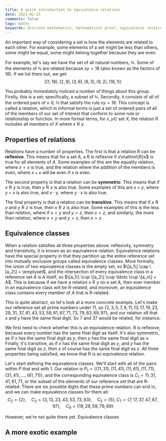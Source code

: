 ```yaml
---
title: A quick introduction to equivalence relations  
date: 2021-02-15  
comments: false  
tags: maths
keywords: discrete mathematics, mathematical proof, equivalence relations
---
```


An important way of considering a set is how the elements are related to each other. For example, some elements of a set might be less than others, some might be equal, some might belong together because they are even. 

For example, let's say we have the set of all natural numbers, $\mathbb{N}$. Some of the elements of $\mathbb{N}$ are related because $xy = 18$ (also known as the factors of 18). If we list them out, we get:
$$\{(1, 18), (2, 9), (3, 6), (6, 3), (9, 2), (18, 1)\}$$

You probably immediately noticed a number of things about this group. Firstly, this is a set; specifically, a subset of $\mathbb{N}$. Secondly, it consists of all of the ordered pairs of $x \in \mathbb{N}$ that satisfy the rule $xy = 18$. This concept is called a relation, which in informal terms is just a set of ordered pairs of all of the members of our set of interest that conform to some rule or relationship or function. In more formal terms, for $x, y \in$ set $X$, the relation $\mathrel{R}$ includes all members of $X$ where $x\mathrel{R}y$. 

## Properties of relations

Relations have a number of properties. The first is that a relation $\mathrel{R}$ can be **reflexive**. This means that for a set $A$, a $\mathrel{R}$ is reflexive if $x$\mathrel{R}x$ is true for all elements of $A$. Some examples of this are the equality relation, where $x = x$ is true, and the relation where the addition of the members is even, where $x + x$ will be even if $x$ is even.

The second property is that a relation can be **symmetric**. This means that if $x\mathrel{R}y$ is true, then $y\mathrel{R}x$ is also true. Some examples of this are $x + y$, where $y + x$ is also true, and $x \cdot y$, where $y \cdot x$ is also true.

The final property is that a relation can be **transitive**. This means that if $x\mathrel{R}y$ and $y\mathrel{R}z$ is true, then $x\mathrel{R}z$ is also true. Some examples of this is the less than relation, where if $x < y$ and $y < z$, then $x < z$, and similarly, the more than relation, where $x > y$ and $y > z$, then $x > z$. 

## Equivalence classes

When a relation satisfies all three properties above: reflexivity, symmetry and transitivity, it is known as an equivalence relation. Equivalence relations have the special property in that they partition up the entire reference set into mutually exclusive groups called equivalence classes. More formally, the union of two equivalence classes is the empty set, so  $\[a_1\] \cap \[a_2\] = \emptyset$, and the intersection of every equivalence class in a reference set $A$ is $A$ itself, so $\[a_1\] \cup \[a_2\] \cup \ldots \cup \[a_n\] = A$. This is because if we have a relation $x\mathrel{R}y$ on a set $A$, then ever member in an equivalence class will be $\mathrel{R}$-related, and moreover, an equivalence class contains every member of $A$ that is $\mathrel{R}$-related. 

This is quite abstract, so let's look at a more concrete example. Let's make our reference set all prime numbers under 11, so $\{2, 3, 5, 7, 9, 11, 13, 17, 19, 23, 29, 31, 37, 41, 43, 53, 59, 61, 67, 71, 73, 79, 83, 89, 97\}$, and our relation $x\mathrel{R}$ that $x$ and $y$ have the same final digit. So 7 and 37 would be related, for instance. 

We first need to check whether this is an equivalence relation. $\mathrel{R}$ is reflexive, because every number has the same final digit as itself. It's also symmetric, as if $x$ has the same final digit as $y$, then $y$ has the same final digit as $x$. Finally, it's transitive, as if $x$ has the same final digit as $y$, and $y$ has the same final digit as $z$, then $x$ of course has the same final digit as $z$. All three properties being satisfied, we know that $\mathrel{R}$ is an equivalence relation.

Let's start defining the equivalence classes. We'll start with all of the pairs within $P$ that end with 1. Our relation is $P_1 = \{(11, 31), (11, 41), (11, 61), (11, 71), (31, 41), \ldots, (61, 71)\}$, and the corresponding equivalence class is $C_1 = {11, 31, 41, 61, 71}$, or the subset of the elements of our reference set that are $\mathrel{R}$-related. There are six possible digits that these prime numbers can end in, and we can make equivalence classes for them all:
$$
C_2 = \{2\}, \quad C_3 = \{3, 13, 23, 43, 53, 73, 83\}, \quad C_5 = \{5\},
C_7 = \{7, 17, 37, 47, 67, 97\}, \quad C_9 = \{19, 29, 59, 79, 89\}
$$

However, we're not quite there yet. Equivalence classes 

## A more exotic example